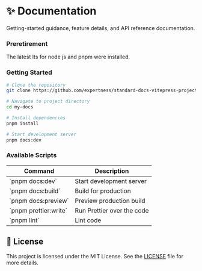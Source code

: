 # ✨ Documentation

Getting-started guidance, feature details, and API reference documentation.

### Preretirement

The latest lts for node js and pnpm were installed.

### Getting Started

```bash
# Clone the repository
git clone https://github.com/expertness/standard-docs-vitepress-project-layout.git my-docs

# Navigate to project directory
cd my-docs

# Install dependencies
pnpm install

# Start development server
pnpm docs:dev
```

### Available Scripts

| Command                 | Description                |
| ----------------------- | -------------------------- |
| \`pnpm docs:dev\`       | Start development server   |
| \`pnpm docs:build\`     | Build for production       |
| \`pnpm docs:preview\`   | Preview production build   |
| \`pnpm prettier:write\` | Run Prettier over the code |
| \`pnpm lint\`           | Lint code                  |

## 📑 License

This project is licensed under the MIT License. See the [LICENSE](LICENSE) file for more details.
